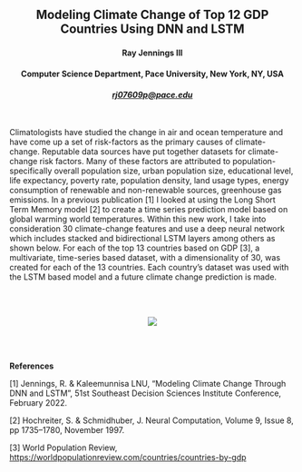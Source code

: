 ## <p align="center">Modeling Climate Change of Top 12 GDP Countries Using DNN and LSTM</p>
#### <p align="center">Ray Jennings III</p>
#### <p align="center">Computer Science Department, Pace University, New York, NY, USA</p>
#### <p align="center"><i>rj07609p@pace.edu</i></p>
<br>


Climatologists have studied the change in air and ocean temperature and have come up a set of risk-factors as the primary causes of climate-change. Reputable data sources have put together datasets for climate-change risk factors. Many of these factors are attributed to population- specifically overall population size, urban population size, educational level, life expectancy, poverty rate, population density, land usage types, energy consumption of renewable and non-renewable sources, greenhouse gas emissions. In a previous publication [1] I looked at using the Long Short Term Memory model [2] to create a time series prediction model based on global warming world temperatures. Within this new work, I take into consideration 30 climate-change features and use a deep neural network which includes stacked and bidirectional LSTM layers among others as shown below. For each of the top 13 countries based on GDP [3], a multivariate, time-series based dataset, with a dimensionality of 30, was created for each of the 13 countries. Each country’s dataset was used with the LSTM based model and a future climate change prediction is made.

<br>
<br>

<p align="center">
  <img src="https://user-images.githubusercontent.com/94663542/213309553-2987ef1a-8e5f-456c-bb4d-3aa914de9e25.png?raw=true" />
</p>

<br>
<br>

**References**

[1]	Jennings, R. & Kaleemunnisa LNU, “Modeling Climate Change Through DNN and LSTM”, 51st Southeast Decision Sciences Institute Conference, February 2022.

[2]	Hochreiter, S. & Schmidhuber, J. Neural Computation, Volume 9, Issue 8, pp 1735–1780, November 1997.

[3]	World Population Review, https://worldpopulationreview.com/countries/countries-by-gdp

